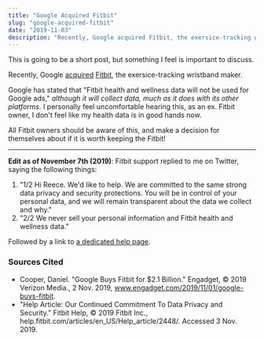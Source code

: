 ```yaml
---
title: "Google Acquired Fitbit"
slug: "google-acquired-fitbit"
date: "2019-11-03"
description: "Recently, Google acquired Fitbit, the exersice-tracking wristband maker. Here are my thoughts on it."
---
```


This is going to be a short post, but something I feel is important to discuss.

Recently, Google [acquired](https://www.engadget.com/2019/11/01/google-buys-fitbit/) [Fitbit](https://fitbit.com), the exersice-tracking wristband maker.

Google has stated that "Fitbit health and wellness data will not be used for Google ads," _although it will collect data, much as it does with its other platforms_.
I personally feel uncomfortable hearing this, as an ex. Fitbit owner, I don't feel like my health data is in good hands now.

All Fitbit owners should be aware of this, and make a decision for themselves about if it is worth keeping the Fitbit!

---

**Edit as of November 7th (2019)**:
Fitbit support replied to me on Twitter, saying the following things:

1. "1/2 Hi Reece. We'd like to help. We are committed to the same strong data privacy and security protections. You will be in control of your personal data, and we will remain transparent about the data we collect and why."
1. "2/2 We never sell your personal information and Fitbit health and wellness data."

Followed by a link to [a dedicated help page](https://help.fitbit.com/articles/en_US/Help_article/2448/).

### Sources Cited

-   Cooper, Daniel. "Google Buys Fitbit for $2.1 Billion." Engadget, © 2019 Verizon Media., 2 Nov. 2019, www.engadget.com/2019/11/01/google-buys-fitbit.
-   "Help Article: Our Continued Commitment To Data Privacy and Security." Fitbit Help, © 2019 Fitbit Inc., help.fitbit.com/articles/en_US/Help_article/2448/. Accessed 3 Nov. 2019.
